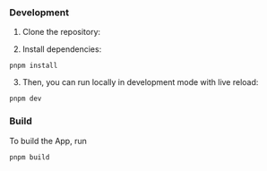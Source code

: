 
### Development

1. Clone the repository:


2. Install dependencies:

```shell
pnpm install
```

3. Then, you can run locally in development mode with live reload:

```shell
pnpm dev
```

### Build

To build the App, run

```shell
pnpm build
```

